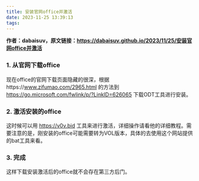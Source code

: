 ```yaml
---
title: 安装官网office并激活
date: 2023-11-25 13:39:13
tags:
---
```

**作者：dabaisuv，原文链接：https://dabaisuv.github.io/2023/11/25/安装官网office并激活**

### 1. 从官网下载office
现在office的官网下载页面隐藏的很深，根据https://www.zifumao.com/2965.html 的方法到 https://go.microsoft.com/fwlink/p/?LinkID=626065 下载ODT工具进行安装。

### 2. 激活安装的office
这时候可以用 https://v0v.bid 工具来进行激活，详细操作请看他的详细教程。需要注意的是，刚安装的office可能需要转为VOL版本，具体的去使用这个网站提供的bat工具来看。

### 3. 完成
这样下载安装激活后的office就不会存在第三方后门。